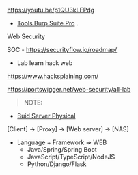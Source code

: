 
https://youtu.be/p1QU3kLFPdg



- [Tools Burp Suite Pro](https://gitlab.com/hypnguyen1209/burp-pro?fbclid=IwAR29_fPDBXSdrYMbjx_ADP8ulzBxQZh1rEAJh0Jo3985VGOuuQOo4hVQUL4) .

Web Security 

SOC - https://securityflow.io/roadmap/

- Lab learn hack web

https://www.hacksplaining.com/

https://portswigger.net/web-security/all-lab

> NOTE: 
- [Buid Server Physical](https://www.youtube.com/watch?v=apC1bOLbzbY)

[Client] -> [Proxy] -> [Web server] -> [NAS] 

- Language + Framework => WEB
  * Java/Spring/Spring Boot
  * JavaScript/TypeScript/NodeJS
  * Python/Django/Flask

